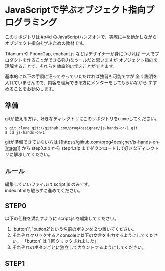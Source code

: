 # JavaScriptで学ぶオブジェクト指向プログラミング

このリポジトリは #p4d のJavaScriptハンズオンで、実際に手を動かしながら
オブジェクト指向を学ぶための教材です。

Titanium や PhoneGap, enchant.js などはデザイナーが身につければ
一人でプロダクトを作ることができる強力なツールだと思いますが
オブジェクト指向を理解することで、それらを効率的に学ぶことができます。

基本的に以下の手順に沿ってやっていただければ独習も可能ですが
全く説明を入れていませんので、内容を理解できる方にメンターをしてもらいながら
すすめることをお勧めします。

## 準備

gitが使える方は、好きなディレクトリにこのリポジトリをcloneしてください。

    $ git clone git://github.com/prog4designer/js-hands-on-1.git
    $ cd js-hands-on-1

gitが準備できていない方は [[https://github.com/prog4designer/js-hands-on-1/tags]] から
step0.zip から step4.zip までダウンロードして好きなディレクトリに解凍してください。


## ルール

編集していいファイルは script.js のみです。  
index.htmlも触らずに進めてください。


## STEP0

以下の仕様を満たすように script.js を編集してください。

1. 'button1', 'button2'という名前のボタンを２つ置いてください。
2. それぞれクリックするとconsoleに以下の文言を出力するようにしてください。
   「button1 は 1 回クリックされました」
3. それぞれのボタンごとに独立してカウントするようにしてください。


## STEP1
